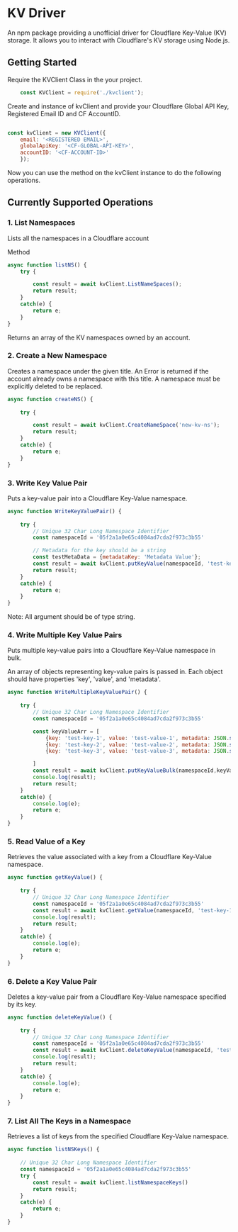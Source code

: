# KV Driver
An npm package providing a unofficial driver for Cloudflare Key-Value (KV) storage. It allows you to interact with Cloudflare's KV storage using Node.js.

## Getting Started

Require the KVClient Class in the your project.
```js
    const KVClient = require('./kvclient');

```

Create and instance of kvClient and provide your Cloudflare Global API Key, Registered Email ID and CF AccountID.

```js

const kvClient = new KVClient({ 
    email: '<REGISTERED EMAIL>',
    globalApiKey: '<CF-GLOBAL-API-KEY>', 
    accountID: '<CF-ACCOUNT-ID>'
    });

```

Now you can use the method on the kvClient instance to do the following operations.

## Currently Supported Operations

### 1. List Namespaces

Lists all the namespaces in a Cloudflare account

Method
```js
async function listNS() {
    try {

        const result = await kvClient.ListNameSpaces();
        return result;
    }
    catch(e) {
        return e;
    }
}
```

Returns an array of the KV namespaces owned by an account.

### 2. Create a New Namespace

Creates a namespace under the given title. An Error is returned if the account already owns a namespace with this title. A namespace must be explicitly deleted to be replaced.

```js
async function createNS() {
    
    try {

        const result = await kvClient.CreateNameSpace('new-kv-ns');
        return result;
    }
    catch(e) {
        return e;
    }
}
```
### 3. Write Key Value Pair

Puts a key-value pair into a Cloudflare Key-Value namespace.

```js
async function WriteKeyValuePair() {
    
    try {
        // Unique 32 Char Long Namespace Identifier
        const namespaceId = '05f2a1a0e65c4084ad7cda2f973c3b55'

        // Metadata for the key should be a string
        const testMetaData = {metadataKey: 'Metadata Value'};
        const result = await kvClient.putKeyValue(namespaceId, 'test-key','test-value',JSON.stringify(testMetaData));
        return result;
    }
    catch(e) {
        return e;
    }
}

```
Note: All argument should be of type string.

### 4. Write Multiple Key Value Pairs

Puts multiple key-value pairs into a Cloudflare Key-Value namespace in bulk.

An array of objects representing key-value pairs is passed in. Each object should have properties 'key', 'value', and 'metadata'.

```js
async function WriteMultipleKeyValuePair() {
    
    try {
        // Unique 32 Char Long Namespace Identifier
        const namespaceId = '05f2a1a0e65c4084ad7cda2f973c3b55'

        const keyValueArr = [
            {key: 'test-key-1', value: 'test-value-1', metadata: JSON.stringify({metadataKey_1: 'Metadata-value-1'}) },
            {key: 'test-key-2', value: 'test-value-2', metadata: JSON.stringify({metadataKey_2: 'Metadata-value-2'}) },
            {key: 'test-key-3', value: 'test-value-3', metadata: JSON.stringify({metadataKey_3: 'Metadata-value-3'}) },

        ]
        const result = await kvClient.putKeyValueBulk(namespaceId,keyValueArr );
        console.log(result);
        return result;
    }
    catch(e) {
        console.log(e);
        return e;
    }
}

```


### 5. Read Value of a Key

Retrieves the value associated with a key from a Cloudflare Key-Value namespace.

```js
async function getKeyValue() {
    
    try {
        // Unique 32 Char Long Namespace Identifier
        const namespaceId = '05f2a1a0e65c4084ad7cda2f973c3b55'
        const result = await kvClient.getValue(namespaceId, 'test-key-1' );
        console.log(result);
        return result;
    }
    catch(e) {
        console.log(e);
        return e;
    }
}

```

### 6. Delete a Key Value Pair

Deletes a key-value pair from a Cloudflare Key-Value namespace specified by its key.

```js
async function deleteKeyValue() {
    
    try {
        // Unique 32 Char Long Namespace Identifier
        const namespaceId = '05f2a1a0e65c4084ad7cda2f973c3b55'
        const result = await kvClient.deleteKeyValue(namespaceId, 'test-key-1' )
        console.log(result);
        return result;
    }
    catch(e) {
        console.log(e);
        return e;
    }
}

```

### 7. List All The Keys in a Namespace

Retrieves a list of keys from the specified Cloudflare Key-Value namespace.

```js
async function listNSKeys() {
    
    // Unique 32 Char Long Namespace Identifier
    const namespaceId = '05f2a1a0e65c4084ad7cda2f973c3b55'
    try {
        const result = await kvClient.listNamespaceKeys()
        return result;
    }
    catch(e) {
        return e;
    }
}
```